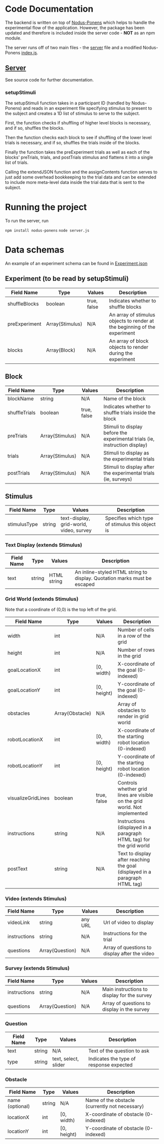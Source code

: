 # Code Documentation

The backend is written on top of [Nodus-Ponens](https://www.npmjs.com/package/nodus-ponens) which helps to handle the experimental flow of the application.  However, the package has been updated and therefore is included inside the server code - **NOT** as an npm module.

The server runs off of two main files - the [server](server.js) file and a modified Nodus-Ponens [index.js](nodus-ponens/index.js).

## [Server](server.js)

See source code for further documentation.

### setupStimuli

The setupStimuli function takes in a participant ID (handled by Nodus-Ponens) and reads in an experiment file specifying stimulus to present to the subject and creates a 1D list of stimulus to serve to the subject.

First, the function checks if shuffling of higher level blocks is necessary, and if so, shuffles the blocks.

Then the function checks each block to see if shuffling of the lower level trials is necessary, and if so, shuffles the trials inside of the blocks.

Finally the function takes the preExperiment trials as well as each of the blocks' preTrials, trials, and postTrials stimulus and flattens it into a single list of trials.

Calling the extendJSON function and the assignContents function serves to just add some overhead bookkeeping to the trial data and can be extended to include more meta-level data inside the trial data that is sent to the subject.

# Running the project

To run the server, run 

`npm install nodus-ponens`
`node server.js`

# Data schemas

An example of an experiment schema can be found in [Experiment.json](Experiment.json)

## Experiment (to be read by setupStimuli)

Field Name | Type | Values | Description
---------- | ---- | ------ | -----------
shuffleBlocks | boolean | true, false | Indicates whether to shuffle blocks
preExperiment | Array(Stimulus) | N/A | An array of stimulus objects to render at the beginning of the experiment
blocks | Array(Block) | N/A | An array of block objects to render during the experiment

## Block

Field Name | Type | Values | Description
---------- | ---- | ------ | -----------
blockName | string | N/A | Name of the block
shuffleTrials | boolean | true, false | Indicates whether to shuffle trials inside the block
preTrials | Array(Stimulus) | N/A | Stimuli to display before the experimental trials (ie, instruction display)
trials | Array(Stimulus) | N/A | Stimuli to display as the experimental trials
postTrials | Array(Stimulus) | N/A | Stimuli to display after the experimental trials (ie, surveys)

## Stimulus

Field Name | Type | Values | Description
---------- | ---- | ------ | -----------
stimulusType | string | text-display, grid-world, video, survey | Specifies which type of stimulus this object is

### Text Display (extends Stimulus)

Field Name | Type | Values | Description
---------- | ---- | ------ | -----------
text | string | HTML string | An inline-styled HTML string to display.  Quotation marks must be escaped

### Grid World (extends Stimulus)

Note that a coordinate of (0,0) is the top left of the grid.

Field Name | Type | Values | Description
---------- | ---- | ------ | -----------
width | int | N/A | Number of cells in a row of the grid
height | int | N/A | Number of rows in the grid
goalLocationX | int | [0, width) | X-coordinate of the goal (0-indexed)
goalLocationY | int | [0, height) | Y-coordinate of the goal (0-indexed)
obstacles | Array(Obstacle) | N/A | Array of obstacles to render in grid world
robotLocationX | int | [0, width) | X-coordinate of the starting robot location (0-indexed)
robotLocationY | int | [0, height) | Y-coordinate of the starting robot location (0-indexed)
visualizeGridLines | boolean | true, false | Controls whether grid lines are visible on the grid world.  Not implemented
instructions | string | N/A | Instructions (displayed in a paragraph HTML tag) for the grid world
postText | string | N/A | Text to display after reaching the goal (displayed in a paragraph HTML tag)

### Video (extends Stimulus)

Field Name | Type | Values | Description
---------- | ---- | ------ | -----------
videoLink | string | any URL | Url of video to display
instructions | string | N/A | Instructions for the trial
questions | Array(Question) | N/A | Array of questions to display after the video

### Survey (extends Stimulus)

Field Name | Type | Values | Description
---------- | ---- | ------ | -----------
instructions | string | N/A | Main instructions to display for the survey
questions | Array(Question) | N/A | Array of questions to display in the survey


### Question

Field Name | Type | Values | Description
---------- | ---- | ------ | -----------
text | string | N/A | Text of the question to ask
type | string | text, select, slider | Indicates the type of response expected

### Obstacle

Field Name | Type | Values | Description
---------- | ---- | ------ | -----------
name (optional) | string | N/A | Name of the obstacle (currently not necessary)
locationX | int | [0, width) | X-coordinate of obstacle (0-indexed)
locationY | int | [0, height) | Y-coordinate of obstacle (0-indexed)